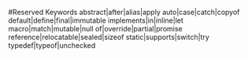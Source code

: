 #Reserved Keywords
abstract|after|alias|apply
auto|case|catch|copyof
default|define|final|immutable
implements|in|inline|let
macro|match|mutable|null
of|override|partial|promise
reference|relocatable|sealed|sizeof
static|supports|switch|try
typedef|typeof|unchecked
